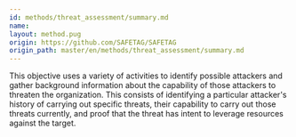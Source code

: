 ```yaml
---
id: methods/threat_assessment/summary.md
name: 
layout: method.pug
origin: https://github.com/SAFETAG/SAFETAG
origin_path: master/en/methods/threat_assessment/summary.md
---
```


This objective uses a variety of activities to  identify possible attackers and gather background information about the capability of those attackers to threaten the organization. This consists of identifying a particular attacker's history of carrying out specific threats, their capability to carry out those threats currently, and proof that the threat has intent to leverage resources against the target.

